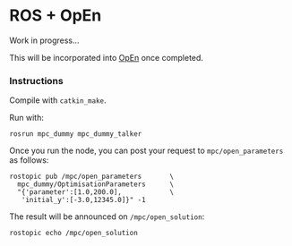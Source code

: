 # ROS + OpEn

Work in progress...

This will be incorporated into [OpEn][1] once completed.

### Instructions

Compile with `catkin_make`. 

Run with:

```
rosrun mpc_dummy mpc_dummy_talker 
```

Once you run the node, you can post your request to `mpc/open_parameters` as follows:

```
rostopic pub /mpc/open_parameters       \
  mpc_dummy/OptimisationParameters      \
  "{'parameter':[1.0,200.0],            \
   'initial_y':[-3.0,12345.0]}" -1
```

The result will be announced on `/mpc/open_solution`:

```
rostopic echo /mpc/open_solution
```

[1]: https://alphaville.github.io/optimization-engine

